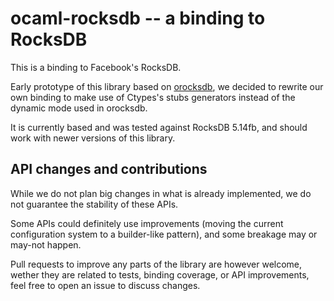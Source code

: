 # ocaml-rocksdb -- a binding to RocksDB

This is a binding to Facebook's RocksDB.

Early prototype of this library based on [orocksdb](https://github.com/domsj/orocksdb), we decided to rewrite our own binding to make use of Ctypes's stubs generators instead of the dynamic mode used in orocksdb.

It is currently based and was tested against RocksDB 5.14fb, and should work with newer versions of this library.

## API changes and contributions

While we do not plan big changes in what is already implemented, we do not guarantee the stability of these APIs.

Some APIs could definitely use improvements (moving the current configuration system to a builder-like pattern),
and some breakage may or may-not happen.

Pull requests to improve any parts of the library are however welcome, wether they are related to
tests, binding coverage, or API improvements, feel free to open an issue to discuss changes.
